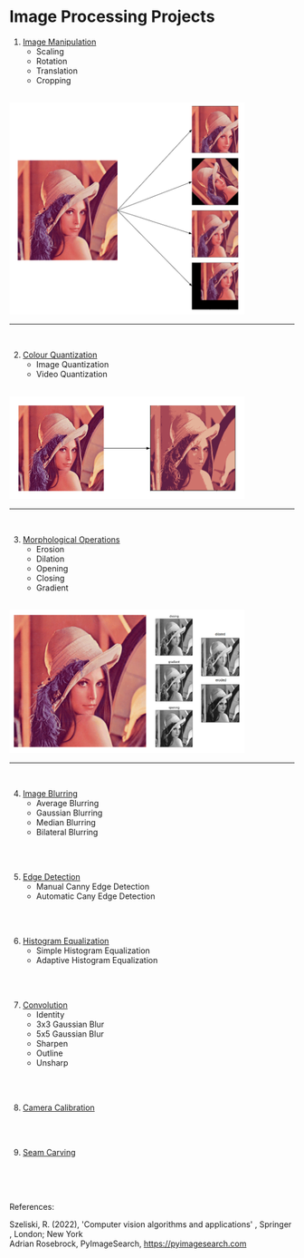 # Image Processing Projects

1. [Image Manipulation](https://github.com/rohan1198/Image-Processing-Projects/tree/main/01_image_manipulation)
    - Scaling
    - Rotation
    - Translation
    - Cropping

<br>

<img src="./01_image_manipulation/assets/overview.png" width="416"/>

<br>

---

<br>

2. [Colour Quantization](https://github.com/rohan1198/Image-Processing-Projects/tree/main/02_colour_quantization)
    - Image Quantization
    - Video Quantization

<br>

<img src="./02_colour_quantization/assets/overview.png" width="416"/>

<br>

---

<br>

3. [Morphological Operations](https://github.com/rohan1198/Image-Processing-Projects/tree/main/03_morphological_operations)
    - Erosion
    - Dilation
    - Opening
    - Closing
    - Gradient

<br>

<img src="./03_morphological_operations/assets/overview.png" width="416"/>

<br>

---

<br>

4. [Image Blurring](https://github.com/rohan1198/Image-Processing-Projects/tree/main/04_image_blurring)
    - Average Blurring
    - Gaussian Blurring
    - Median Blurring
    - Bilateral Blurring

<br><br>

5. [Edge Detection](https://github.com/rohan1198/Image-Processing-Projects/tree/main/05_edge_detection)
    - Manual Canny Edge Detection
    - Automatic Cany Edge Detection

<br><br>

6. [Histogram Equalization](https://github.com/rohan1198/Image-Processing-Projects/tree/main/06_histogram_equalization)
    - Simple Histogram Equalization
    - Adaptive Histogram Equalization

<br><br>

7. [Convolution](https://github.com/rohan1198/Image-Processing-Projects/tree/main/07_convolution)
    - Identity
    - 3x3 Gaussian Blur
    - 5x5 Gaussian Blur
    - Sharpen
    - Outline
    - Unsharp

<br><br>

8. [Camera Calibration](https://github.com/rohan1198/Image-Processing-Projects/tree/main/08_camera_calibration)

<br><br>

9. [Seam Carving](https://github.com/rohan1198/Image-Processing-Projects/tree/main/09_seam_carving)
    

<br><br><br>



References:

Szeliski, R. (2022), 'Computer vision algorithms and applications' , Springer , London; New York <br>
Adrian Rosebrock, PyImageSearch, https://pyimagesearch.com
